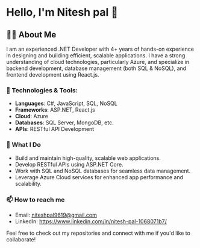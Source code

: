 # Hello, I'm Nitesh pal 👋

## 👨‍💻 About Me

I am an experienced .NET Developer with 4+ years of hands-on experience in designing and building efficient, scalable applications. I have a strong understanding of cloud technologies, particularly Azure, and specialize in backend development, database management (both SQL & NoSQL), and frontend development using React.js.

### 🔧 Technologies & Tools:
  - **Languages**: C#, JavaScript, SQL, NoSQL
  - **Frameworks**: ASP.NET, React.js
  - **Cloud**: Azure
  - **Databases**: SQL Server, MongoDB, etc.
  - **APIs**: RESTful API Development

### 🚀 What I Do

- Build and maintain high-quality, scalable web applications.
- Develop RESTful APIs using ASP.NET Core.
- Work with SQL and NoSQL databases for seamless data management.
- Leverage Azure Cloud services for enhanced app performance and scalability.

### 📫 How to reach me

- Email: niteshpal9619@gmail.com
- LinkedIn: https://www.linkedin.com/in/nitesh-pal-1068071b7/

Feel free to check out my repositories and connect with me if you'd like to collaborate!

